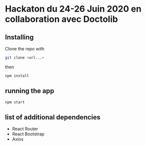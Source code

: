 # Hackaton du 24-26 Juin 2020 en collaboration avec Doctolib


## Installing

Clone the repo with
```sh
git clone <url...>
```
then

```sh
npm install
```

## running the app
```sh
npm start
```

## list of additional dependencies
 - React Router
 - React Bootstrap
 - Axios
